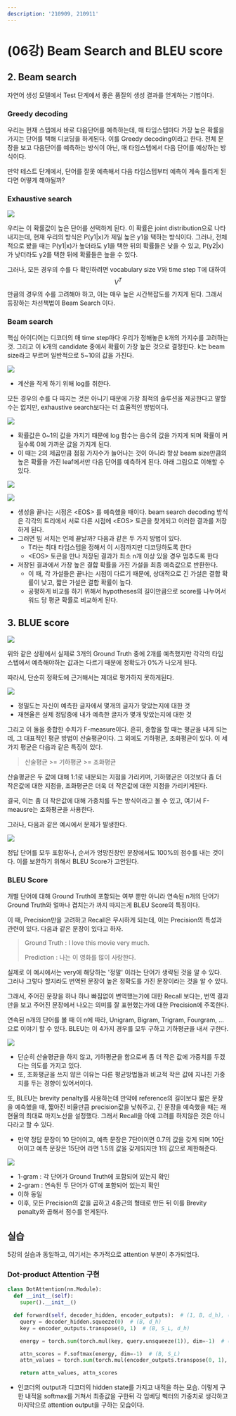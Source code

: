 ```yaml
---
description: '210909, 210911'
---
```


# \(06강\) Beam Search and BLEU score

## 2. Beam search

자연어 생성 모델에서 Test 단계에서 좋은 품질의 생성 결과를 얻게하는 기법이다.

### Greedy decoding

우리는 현재 스텝에서 바로 다음단어를 예측하는데, 매 타임스텝마다 가장 높은 확률을 가지는 단어를 택해 디코딩을 하게된다. 이를 Greedy decoding이라고 한다. 전체 문장을 보고 다음단어를 예측하는 방식이 아닌, 매 타임스텝에서 다음 단어를 예상하는 방식이다.

만약 테스트 단계에서, 단어를 잘못 예측해서 다음 타임스텝부터 예측이 계속 틀리게 된다면 어떻게 해야될까?

### Exhaustive search

![](../../../.gitbook/assets/image%20%281109%29.png)

우리는 이 확률값이 높은 단어를 선택하게 된다. 이 확률은 joint distribution으로 나타내지는데, 현재 우리의 방식은 P\(y1\|x\)가 제일 높은 y1을 택하는 방식이다. 그러나, 전체적으로 봤을 때는 P\(y1\|x\)가 높더라도 y1을 택한 뒤의 확률들은 낮을 수 있고, P\(y2\|x\)가 낮더라도 y2를 택한 뒤에 확률들은 높을 수 있다.

그러나, 모든 경우의 수를 다 확인하려면 vocabulary size V와 time step T에 대하여 $$ V^T $$만큼의 경우의 수를 고려해야 하고, 이는 매우 높은 시간복잡도를 가지게 된다. 그래서 등장하는 차선책법이 Beam Search 이다.

### Beam search

핵심 아이디어는 디코더의 매 time step마다 우리가 정해놓은 k개의 가지수를 고려하는 것. 그리고 이 k개의 candidate 중에서 확률이 가장 높은 것으로 결정한다. k는 beam size라고 부르며 일반적으로 5~10의 값을 가진다.

![](../../../.gitbook/assets/image%20%281112%29.png)

* 계산을 작게 하기 위해 log를 취한다.

모든 경우의 수를 다 따지는 것은 아니기 때문에 가장 최적의 솔루션을 제공한다고 말할 수는 없지만, exhaustive search보다는 더 효율적인 방법이다.

![](../../../.gitbook/assets/image%20%281110%29.png)

* 확률값은 0~1의 값을 가지기 때문에 log 함수는 음수의 값을 가지게 되며 확률이 커질수록 0에 가까운 값을 가지게 된다.
* 이 때는 2의 제곱만큼 점점 가지수가 늘어나는 것이 아니라 항상 beam size만큼의 높은 확률을 가진 leaf에서만 다음 단어를 예측하게 된다. 아래 그림으로 이해할 수 있다.

![](../../../.gitbook/assets/image%20%281117%29.png)

![](../../../.gitbook/assets/image%20%281113%29.png)

* 생성을 끝나는 시점은 &lt;EOS&gt; 를 예측했을 때이다. beam search decoding 방식은 각각의 트리에서 서로 다른 시점에 &lt;EOS&gt; 토큰을 찾게되고 이러한 결과를 저장하게 된다.
* 그러면 빔 서치는 언제 끝날까? 다음과 같은 두 가지 방법이 있다.
  * T라는 최대 타임스텝을 정해서 이 시점까지만 디코딩하도록 한다
  * &lt;EOS&gt; 토큰을 만나 저장된 결과가 최소 n개 이상 있을 경우 멈추도록 한다
* 저장된 결과에서 가장 높은 결합 확률을 가진 가설을 최종 예측값으로 반환한다.
  * 이 때, 각 가설들은 끝나는 시점이 다르기 때문에, 상대적으로 긴 가설은 결합 확률이 낮고, 짧은 가설은 결합 확률이 높다. 
  * 공평하게 비교를 하기 위해서 hypotheses의 길이만큼으로 score를 나누어서 워드 당 평균 확률로 비교하게 된다.



## 3. BLUE score

![](../../../.gitbook/assets/image%20%281127%29.png)

위와 같은 상황에서 실제로 3개의 Ground Truth 중에 2개를 예측했지만 각각의 타임스텝에서 예측해야하는 값과는 다르기 때문에 정확도가 0%가 나오게 된다.

따라서, 단순히 정확도에 근거해서는 제대로 평가하지 못하게된다.

![](../../../.gitbook/assets/image%20%281124%29.png)

* 정밀도는 자신이 예측한 글자에서 몇개의 글자가 맞았는지에 대한 것
* 재현율은 실제 정답중에 내가 예측한 글자가 몇개 맞았는지에 대한 것

그리고 이 둘을 종합한 수치가 F-measure이다. 흔히, 종합을 할 때는 평균을 내게 되는데, 그 대표적인 평균 방법이 산술평균이다. 그 외에도 기하평균, 조화평균이 있다. 이 세가지 평균은 다음과 같은 특징이 있다.

> 산술평균 &gt;= 기하평균 &gt;= 조화평균

산술평균은 두 값에 대해 1:1로 내분되는 지점을 가리키며, 기하평균은 이것보다 좀 더 작은값에 대한 지점을, 조화평균은 더욱 더 작은값에 대한 지점을 가리키게된다.

결국, 이는 좀 더 작은값에 대해 가중치를 두는 방식이라고 볼 수 있고, 여기서 F-meausre는 조화평균을 사용한다.

그러나, 다음과 같은 예시에서 문제가 발생한다.

![](../../../.gitbook/assets/image%20%281123%29.png)

정답 단어를 모두 포함하나, 순서가 엉망진창인 문장에서도 100%의 점수를 내는 것이다. 이를 보완하기 위해서 BLEU Score가 고안된다.



### BLEU Score

개별 단어에 대해 Ground Truth에 포함되는 여부 뿐만 아니라 연속된 n개의 단어가 Ground Truth와 얼마나 겹치는가 까지 따지는게 BLEU Score의 특징이다.

이 때, Precision만을 고려하고 Recall은 무시하게 되는데, 이는 Precision의 특성과 관련이 있다. 다음과 같은 문장이 있다고 하자.

> Ground Truth : I love this movie very much.
>
> Prediction : 나는 이 영화를 많이 사랑한다.

실제로 이 예시에서는 very에 해당하는 '정말' 이라는 단어가 생략된 것을 알 수 있다. 그러나 그렇다 할지라도 번역된 문장이 높은 정확도를 가진 문장이라는 것을 알 수 있다.

그래서, 주어진 문장을 하나 하나 빠짐없이 변역했는가에 대한 Recall 보다는, 번역 결과만을 보고 주어진 문장에서 나오는 의미를 잘 표현했는가에 대한 Precision에 주목한다.

연속된 n개의 단어를 볼 때 이 n에 따라, Unigram, Bigram, Trigram, Fourgram, ... 으로 이야기 할 수 있다. BLEU는 이 4가지 경우를 모두 구하고 기하평균을 내서 구한다.

![](../../../.gitbook/assets/image%20%281129%29.png)

* 단순히 산술평균을 하지 않고, 기하평균을 함으로써 좀 더 작은 값에 가중치를 두겠다는 의도를 가지고 있다.
* 또, 조화평균을 쓰지 않은 이유는 다른 평균방법들과 비교적 작은 값에 지나친 가중치를 두는 경향이 있어서이다.

또, BLEU는 brevity penalty를 사용하는데 만약에 reference의 길이보다 짧은 문장을 예측했을 때, 짧아진 비율만큼 precision값을 낮춰주고, 긴 문장을 예측했을 때는 재현율의 최대로 마지노선을 설정했다. 그래서 Recall을 아예 고려를 하지않은 것은 아니다라고 할 수 있다.

* 만약 정답 문장이 10 단어이고, 예측 문장은 7단어이면 0.7의 값을 갖게 되며 10단어이고 예측 문장은 15단어 라면 1.5의 값을 갖게되지만 1의 값으로 제한해준다.

![](../../../.gitbook/assets/image%20%281128%29.png)

* 1-gram : 각 단어가 Ground Truth에 포함되어 있는지 확인
* 2-gram : 연속된 두 단어가 GT에 포함되어 있는지 확인
* 이하 동일
* 이후, 모든 Precision의 값을 곱하고 4중근의 형태로 만든 뒤 이를 Brevity penalty와 곱해서 점수를 얻게된다.



## 실습

5강의 실습과 동일하고, 여기서는 추가적으로 attention 부분이 추가되었다.

### **Dot-product Attention 구현**

```python
class DotAttention(nn.Module):
  def __init__(self):
    super().__init__()

  def forward(self, decoder_hidden, encoder_outputs):  # (1, B, d_h), (S_L, B, d_h)
    query = decoder_hidden.squeeze(0)  # (B, d_h)
    key = encoder_outputs.transpose(0, 1)  # (B, S_L, d_h)

    energy = torch.sum(torch.mul(key, query.unsqueeze(1)), dim=-1)  # (B, S_L)

    attn_scores = F.softmax(energy, dim=-1)  # (B, S_L)
    attn_values = torch.sum(torch.mul(encoder_outputs.transpose(0, 1), attn_scores.unsqueeze(2)), dim=1)  # (B, d_h)

    return attn_values, attn_scores
```

* 인코더의 output과 디코더의 hidden state를 가지고 내적을 하는 모습. 이렇게 구한 내적을 softmax를 거쳐서 최종값을 구한뒤 각 임베딩 벡터의 가중치로 생각하고 마지막으로 attention output을 구하는 모습이다.

















